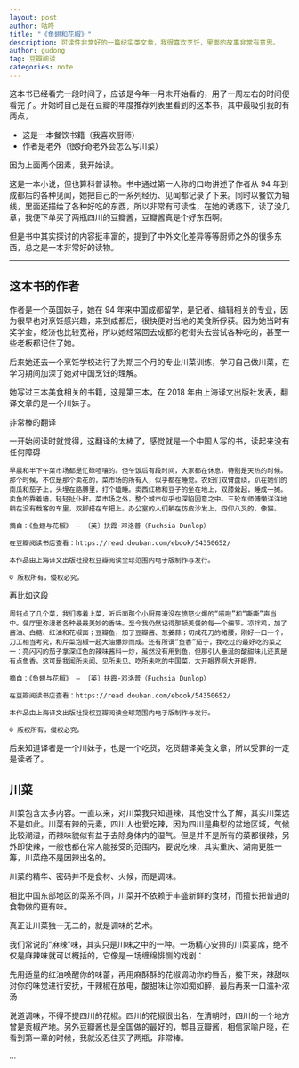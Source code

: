```yaml
---
layout: post
author: 咕咚
title: "《鱼翅和花椒》"
description: 可读性非常好的一篇纪实类文章，我很喜欢烹饪，里面的故事非常有意思。
author: gudong
tag: 豆瓣阅读
categories: note 
---
```


这本书已经看完一段时间了，应该是今年一月末开始看的，用了一周左右的时间便看完了。开始时自己是在豆瓣的年度推荐列表里看到的这本书，其中最吸引我的有两点，

* 这是一本餐饮书籍（我喜欢厨师）
* 作者是老外（很好奇老外会怎么写川菜）

因为上面两个因素，我开始读。

这是一本小说，但也算科普读物。书中通过第一人称的口吻讲述了作者从 94 年到成都后的各种见闻，她把自己的一系列经历、见闻都记录了下来。同时以餐饮为轴线，里面还描绘了各种好吃的东西，所以非常有可读性，在她的诱惑下，读了没几章，我便下单买了两瓶四川的豆瓣酱，豆瓣酱真是个好东西啊。

但是书中其实探讨的内容挺丰富的，提到了中外文化差异等等厨师之外的很多东西，总之是一本非常好的读物。

--------


## 这本书的作者

作者是一个英国妹子，她在 94 年来中国成都留学，是记者、编辑相关的专业，因为很早也对烹饪感兴趣，来到成都后，很快便对当地的美食所俘获。因为她当时有奖学金，经济也比较宽裕，所以她经常回去成都的老街头去尝试各种吃的，甚至一些老板都记住了她。

后来她还去一个烹饪学校进行了为期三个月的专业川菜训练，学习自己做川菜，在学习期间加深了她对中国烹饪的理解。

她写过三本美食相关的书籍，这是第三本，在 2018 年由上海译文出版社发表，翻译文章的是一个川妹子。

非常棒的翻译

一开始阅读时就觉得，这翻译的太棒了，感觉就是一个中国人写的书，读起来没有任何障碍

```
早晨和半下午菜市场都是忙碌喧嚷的。但午饭后有段时间，大家都在休息，特别是天热的时候。那个时候，不仅是那个卖花的，菜市场的所有人，似乎都在睡觉。农妇们双臂盘绕，趴在她们的南瓜和茄子上，头埋在胳膊里，打个瞌睡。卖西红柿和豆子的坐在地上，双膝耸起，睡成一摊。卖鱼的靠着墙，轻轻扯仆鼾。菜市场之外，整个城市似乎也深陷困意之中。三轮车师傅懒洋洋地躺在没有载客的车里，双脚搭在车把上。办公室的人们躺在仿皮沙发上，四仰八叉的，像猫。

摘自：《鱼翅与花椒》 — 〔英〕扶霞·邓洛普（Fuchsia Dunlop）

在豆瓣阅读书店查看：https://read.douban.com/ebook/54350652/

本作品由上海译文出版社授权豆瓣阅读全球范围内电子版制作与发行。

© 版权所有，侵权必究。
```

再比如这段

```
周钰点了几个菜，我们等着上菜，听后面那个小厨房淹没在愤怒火爆的“嗞啦”和“嘶嘶”声当中。餐厅里弥漫着各种最最美妙的香味。至今我仍然记得那顿美餐的每一个细节。凉拌鸡，加了酱油、白糖、红油和花椒面；豆瓣鱼，加了豆瓣酱、葱姜蒜；切成花刀的猪腰，刚好一口一个，刀工相当考究，和芹菜泡椒一起大油爆炒而成。还有所谓“鱼香”茄子，我吃过的最好吃的菜之一：亮闪闪的茄子拿深红色的辣味酱料一炒，虽然没有用到鱼，但那引人垂涎的酸甜味儿还真是有点鱼香。这可是我闻所未闻、见所未见、吃所未吃的中国菜，大开眼界啊大开眼界。

摘自：《鱼翅与花椒》 — 〔英〕扶霞·邓洛普（Fuchsia Dunlop）

在豆瓣阅读书店查看：https://read.douban.com/ebook/54350652/

本作品由上海译文出版社授权豆瓣阅读全球范围内电子版制作与发行。

© 版权所有，侵权必究。
```

后来知道译者是一个川妹子，也是一个吃货，吃货翻译美食文章，所以受罪的一定是读者了。

## 川菜

川菜包含太多内容。一直以来，对川菜我只知道辣，其他没什么了解，其实川菜远不是如此。川菜有辣的元素，四川人也爱吃辣，因为四川是典型的盆地区域，气候比较潮湿，而辣味貌似有益于去除身体内的湿气。但是并不是所有的菜都很辣，另外即使辣，一般也都在常人能接受的范围内，要说吃辣，其实重庆、湖南更胜一筹，川菜绝不是因辣出名的。

川菜的精华、密码并不是食材、火候，而是调味。

 相比中国东部地区的菜系不同，川菜并不依赖于丰盛新鲜的食材，而擅长把普通的食物做的更有味。

 真正让川菜独一无二的，就是调味的艺术。

 我们常说的“麻辣”味，其实只是川味之中的一种。一场精心安排的川菜宴席，绝不仅是麻辣味就可以概括的，它像是一场缠绵悱恻的戏剧：

 先用适量的红油唤醒你的味蕾，再用麻酥酥的花椒调动你的唇舌，接下来，辣甜味对你的味觉进行安抚，干辣椒在放电，酸甜味让你如痴如醉，最后再来一口滋补浓汤

说道调味，不得不提四川的花椒。四川的花椒很出名，在清朝时，四川的一个地方曾是贡椒产地。另外豆瓣酱也是全国做的最好的，郫县豆瓣酱，相信家喻户晓，在看到第一章的时候，我就没忍住买了两瓶，非常棒。

...